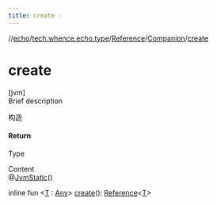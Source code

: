 ```yaml
---
title: create -
---
```

//[echo](../../../index.md)/[tech.whence.echo.type](../../index.md)/[Reference](../index.md)/[Companion](index.md)/[create](create.md)



# create  
[jvm]  
Brief description  


构造



#### Return  


Type

  
Content  
@[JvmStatic](https://kotlinlang.org/api/latest/jvm/stdlib/kotlin.jvm/-jvm-static/index.html)()  
  
inline fun <[T](create.md) : [Any](https://kotlinlang.org/api/latest/jvm/stdlib/kotlin/-any/index.html)> [create](create.md)(): [Reference](../index.md)<[T](create.md)>  



